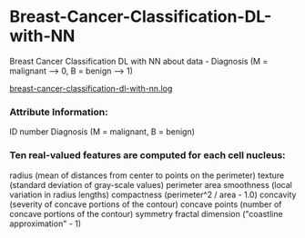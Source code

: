 # Breast-Cancer-Classification-DL-with-NN
Breast Cancer Classification DL with NN  about data   - Diagnosis (M = malignant --> 0, B = benign --> 1) 


[breast-cancer-classification-dl-with-nn.log](https://github.com/ahmedgamal23/Breast-Cancer-Classification-DL-with-NN/files/11239225/breast-cancer-classification-dl-with-nn.log)


### Attribute Information:
ID number
Diagnosis (M = malignant, B = benign)

### Ten real-valued features are computed for each cell nucleus:
radius (mean of distances from center to points on the perimeter)
texture (standard deviation of gray-scale values)
perimeter
area
smoothness (local variation in radius lengths)
compactness (perimeter^2 / area - 1.0)
concavity (severity of concave portions of the contour)
concave points (number of concave portions of the contour)
symmetry
fractal dimension ("coastline approximation" - 1)
